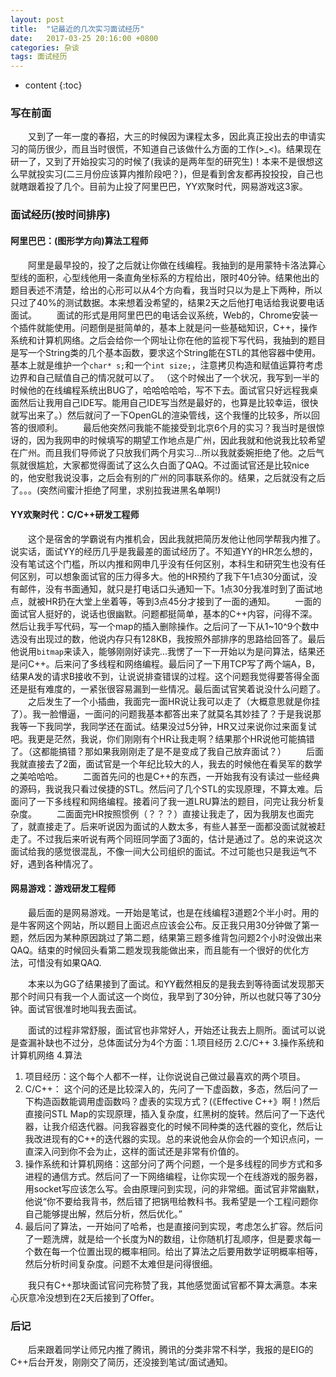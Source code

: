 ```yaml
---
layout: post
title:  "记最近的几次实习面试经历"
date:   2017-03-25 20:16:00 +0800
categories: 杂谈
tags: 面试经历
---
```


* content
{:toc}
   
### **写在前面**  
　　又到了一年一度的春招，大三的时候因为课程太多，因此真正投出去的申请实习的简历很少，而且当时很慌，不知道自己该做什么方面的工作(>_<)。结果现在研一了，又到了开始投实习的时候了(我读的是两年型的研究生)！本来不是很想这么早就投实习(二三月份应该算内推阶段吧？)，但是看到舍友都再投投投，自己也就瞎跟着投了几个。目前为止投了阿里巴巴，YY欢聚时代，网易游戏这3家。


### **面试经历(按时间排序)**  

#### 阿里巴巴：(图形学方向)算法工程师  
　　阿里是最早投的，投了之后就让你做在线编程。我抽到的是用蒙特卡洛法算心型线的面积，心型线他用一条直角坐标系的方程给出，限时40分钟。结果他出的题目表述不清楚，给出的心形可以从4个方向看，我当时只以为是上下两种，所以只过了40%的测试数据。本来想着没希望的，结果2天之后他打电话给我说要电话面试。
　　面试的形式是用阿里巴巴的电话会议系统，Web的，Chrome安装一个插件就能使用。问题倒是挺简单的，基本上就是问一些基础知识，C++，操作系统和计算机网络。之后会给你一个网址让你在他的监视下写代码，我抽到的题目是写一个String类的几个基本函数，要求这个String能在STL的其他容器中使用。基本上就是维护一个`char* s;`和一个`int size;`，注意拷贝构造和赋值运算符考虑边界和自己赋值自己的情况就可以了。 （这个时候出了一个状况，我写到一半的时候他的在线编程系统出BUG了，哈哈哈哈哈，写不下去。面试官只好远程我桌面然后让我用自己IDE写。能用自己IDE写当然是最好的，也算是比较幸运，很快就写出来了。）然后就问了一下OpenGL的渲染管线，这个我懂的比较多，所以回答的很顺利。
　　最后他突然问我能不能接受到北京6个月的实习？我当时是很惊讶的，因为我网申的时候填写的期望工作地点是广州，因此我就和他说我比较希望在广州。而且我们导师说了只放我们两个月实习...所以我就委婉拒绝了他。之后气氛就很尴尬，大家都觉得面试了这么久白面了QAQ。不过面试官还是比较nice的，他安慰我说没事，之后会有别的广州的同事联系你的。结果，之后就没有之后了。。。(突然间蜜汁拒绝了阿里，求别拉我进黑名单啊!)

#### YY欢聚时代：C/C++研发工程师
　　这个是宿舍的学霸说有内推机会，因此我就把简历发他让他同学帮我内推了。说实话，面试YY的经历几乎是我最差的面试经历了。不知道YY的HR怎么想的，没有笔试这个门槛，所以内推和网申几乎没有任何区别，本科生和研究生也没有任何区别，可以想象面试官的压力得多大。他的HR预约了我下午1点30分面试，没有邮件，没有书面通知，就只是打电话口头通知一下。1点30分我准时到了面试地点，就被HR扔在大堂上坐着等，等到3点45分才接到了一面的通知。
　　一面的面试官人挺好的，说话也很幽默。问题都挺简单，基本的C++内容，问得不深。然后让我手写代码，写一个map的插入删除操作。之后问了一下从1~10^9个数中选没有出现过的数，他说内存只有128KB，我按照外部排序的思路给回答了。最后他说用`bitmap`来读入，能够刚刚好读完...我愣了一下一开始以为是问算法，结果还是问C++。后来问了多线程和网络编程。最后问了一下用TCP写了两个端A，B，结果A发的请求B接收不到，让说说排查错误的过程。这个问题我觉得要答得全面还是挺有难度的，一紧张很容易漏到一些情况。最后面试官笑着说没什么问题了。
　　之后发生了一个小插曲，我面完一面HR说让我可以走了（大概意思就是你挂了）。我一脸懵逼，一面问的问题我基本都答出来了就莫名其妙挂了？于是我说那我等一下我同学，我同学还在面试。结果没过5分钟，HR又过来说你过来面复试吧。我更是茫然，我说，你们刚刚有个HR让我走啊？结果那个HR说他可能搞错了。（这都能搞错？那如果我刚刚走了是不是变成了我自己放弃面试？）
　　后面我就直接去了2面，面试官是一个年纪比较大的人，我去的时候他在看吴军的数学之美哈哈哈。
　　二面首先问的也是C++的东西，一开始我有没有读过一些经典的源码，我说我只看过侯捷的STL。然后问了几个STL的实现原理，不算太难。后面问了一下多线程和网络编程。接着问了我一道LRU算法的题目，问完让我分析复杂度。
　　二面面完HR按照惯例（？？？）直接让我走了，因为我朋友也面完了，就直接走了。后来听说因为面试的人数太多，有些人甚至一面都没面试就被赶走了。不过我后来听说有两个同班同学面了3面的，估计是通过了。总的来说这次面试给我的感觉很混乱，不像一间大公司组织的面试。不过可能也只是我运气不好，遇到各种情况了。

#### 网易游戏：游戏研发工程师  
　　最后面的是网易游戏。一开始是笔试，也是在线编程3道题2个半小时。用的是牛客网这个网站，所以题目上面迟点应该会公布。反正我只用30分钟做了第一题，然后因为某种原因跳过了第二题，结果第三题多维背包问题2个小时没做出来QAQ。结束的时候回头看第二题发现我能做出来，而且能有一个很好的优化方法，可惜没有如果QAQ.  

　　本来以为GG了结果接到了面试。和YY截然相反的是我去到等待面试发现那天那个时间只有我一个人面试这一个岗位，我早到了30分钟，所以也就只等了30分钟。面试官很准时地叫我去面试。  

　　面试的过程非常舒服，面试官也非常好人，开始还让我去上厕所。面试可以说是查漏补缺也不过分，总体面试分为4个方面：1.项目经历 2.C/C++ 3.操作系统和计算机网络 4.算法  

1. 项目经历：这个每个人都不一样，让你说说自己做过最喜欢的两个项目。
2. C/C++： 这个问的还是比较深入的，先问了一下虚函数，多态，然后问了一下构造函数能调用虚函数吗？虚表的实现方式？(《Effective C++》啊！)然后直接问STL Map的实现原理，插入复杂度，红黑树的旋转。然后问了一下迭代器，让我介绍迭代器。问我容器变化的时候不同种类的迭代器的变化，然后让我改进现有的C++的迭代器的实现。总的来说他会从你会的一个知识点问，一直深入问到你不会为止，这样的面试还是非常有价值的。
3. 操作系统和计算机网络：这部分问了两个问题，一个是多线程的同步方式和多进程的通信方式。然后问了一下网络编程，让你实现一个在线游戏的服务器，用socket写应该怎么写。会由原理问到实现，问的非常细。面试官非常幽默，他说“你不要给我背书，然后错了把锅甩给教科书。我希望是一个工程问题你自己能够提出解，然后分析，然后优化。”
4. 最后问了算法，一开始问了哈希，也是直接问到实现，考虑怎么扩容。然后问了一题洗牌，就是给一个长度为N的数组，让你随机打乱顺序，但是要求每一个数在每一个位置出现的概率相同。给出了算法之后要用数学证明概率相等，然后分析时间复杂度。问题不太难但是问得很细。  

　　我只有C++那块面试官问完称赞了我，其他感觉面试官都不算太满意。本来心灰意冷没想到在2天后接到了Offer。

### **后记**
　　后来跟着同学让师兄内推了腾讯，腾讯的分类非常不科学，我报的是EIG的C++后台开发，刚刚交了简历，还没接到笔试/面试通知。